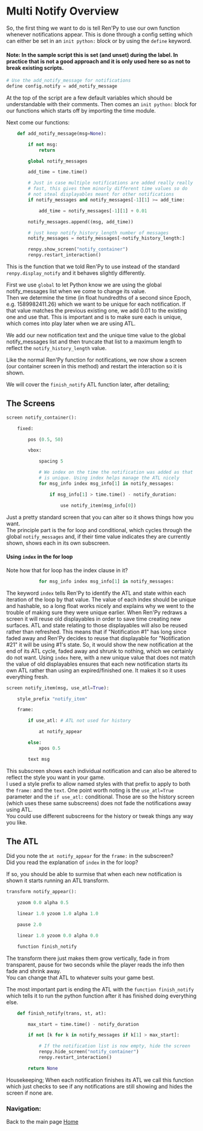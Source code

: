 # Multi Notify Overview

So, the first thing we want to do is tell Ren'Py to use our own function whenever notifications appear.
This is done through a config setting which can either be set in an `init python:` block or by using the `define` keyword.

#### Note: In the sample script this is set (and unset) during the label. In practice that is not a good approach and it is only used here so as not to break existing scripts.
```py
# Use the add_notify_message for notifications
define config.notify = add_notify_message
```
At the top of the script are a few default variables which should be understandable with their comments. Then comes an `init python:` block for our functions which starts off by importing the time module.

Next come our functions:
```py
    def add_notify_message(msg=None):

        if not msg:
            return

        global notify_messages

        add_time = time.time()

        # Just in case multiple notifications are added really really 
        # fast, this gives them minorly different time values so do 
        # not steal displayables meant for other notifications
        if notify_messages and notify_messages[-1][1] >= add_time:

            add_time = notify_messages[-1][1] + 0.01

        notify_messages.append((msg, add_time))

        # just keep notify_history_length number of messages
        notify_messages = notify_messages[-notify_history_length:]

        renpy.show_screen("notify_container")
        renpy.restart_interaction()
```
This is the function that we told Ren'Py to use instead of the standard `renpy.display_notify` and it behaves slightly differently.

First we use `global` to let Python know we are using the global notify_messages list when we come to change its value.  
Then we determine the time (in float hundredths of a second since Epoch, e.g. 1589982411.26) which we want to be unique for each notification. If that value matches the previous existing one, we add 0.01 to the existing one and use that. This is important and is to make sure each is unique, which comes into play later when we are using ATL.

We add our new notification text and the unique time value to the global notify_messages list and then truncate that list to a maximum length to reflect the `notify_history_length` value.

Like the normal Ren'Py function for notifications, we now show a screen (our container screen in this method) and restart the interaction so it is shown.

We will cover the `finish_notify` ATL function later, after detailing;

## The Screens

```py
screen notify_container():

    fixed:

        pos (0.5, 50)

        vbox:

            spacing 5

            # We index on the time the notification was added as that
            # is unique. Using index helps manage the ATL nicely
            for msg_info index msg_info[1] in notify_messages:

                if msg_info[1] > time.time() - notify_duration:

                    use notify_item(msg_info[0])
```
Just a pretty standard screen that you can alter so it shows things how you want.  
The principle part is the for loop and conditional, which cycles through the global `notify_messages` and, if their time value indicates they are currently shown, shows each in its own subscreen.

#### Using `index` in the for loop

Note how that for loop has the index clause in it?
```py
            for msg_info index msg_info[1] in notify_messages:
```
The keyword `index` tells Ren'Py to identify the ATL and state within each iteration of the loop by that value. The value of each index should be unique and hashable, so a long float works nicely and explains why we went to the trouble of making sure they were unique earlier.
When Ren'Py redraws a screen it will reuse old displayables in order to save time creating new surfaces. ATL and state relating to those displayables will also be reused rather than refreshed. This means that if "Notification #1" has long since faded away and Ren'Py decides to reuse that displayable for "Notification #21" it will be using #1's state. So, it would show the new notification at the end of its ATL cycle, faded away and shrunk to nothing, which we certainly do not want.
Using `index` here, with a new unique value that does not match the value of old displayables ensures that each new notification starts its own ATL rather than using an expired/finished one. It makes it so it uses everything fresh.

```py
screen notify_item(msg, use_atl=True):

    style_prefix "notify_item"

    frame:

        if use_atl: # ATL not used for history

            at notify_appear

        else:
            xpos 0.5

        text msg
```
This subscreen shows each individual notification and can also be altered to reflect the style you want in your game.  
I used a style prefix to allow named styles with that prefix to apply to both the `frame:` and the `text`.
One point worth noting is the `use_atl=True` parameter and the `if use_atl:` conditional. Those are so the history screen (which uses these same subscreens) does not fade the notifications away using ATL.  
You could use different subscreens for the history or tweak things any way you like.

## The ATL

Did you note the `at notify_appear` for the `frame:` in the subscreen?  
Did you read the explanation of `index` in the for loop?

If so, you should be able to surmise that when each new notification is shown it starts running an ATL transform.
```py
transform notify_appear():

    yzoom 0.0 alpha 0.5

    linear 1.0 yzoom 1.0 alpha 1.0

    pause 2.0

    linear 1.0 yzoom 0.0 alpha 0.0

    function finish_notify
```
The transform there just makes them grow vertically, fade in from transparent, pause for two seconds while the player reads the info then fade and shrink away.  
You can change that ATL to whatever suits your game best.

The most important part is ending the ATL with the `function finish_notify` which tells it to run the python function after it has finished doing everything else.
```py
    def finish_notify(trans, st, at):

        max_start = time.time() - notify_duration

        if not [k for k in notify_messages if k[1] > max_start]:

            # If the notification list is now empty, hide the screen
            renpy.hide_screen("notify_container")
            renpy.restart_interaction()

        return None
```
Housekeeping; When each notification finishes its ATL we call this function which just checks to see if any notifications are still showing and hides the screen if none are. 


### Navigation:

Back to the main page [Home](README.md)
